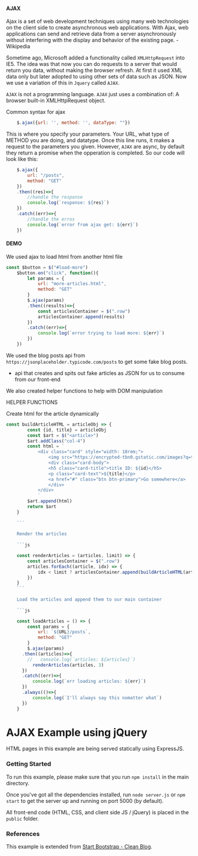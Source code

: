 #### AJAX

Ajax is a set of web development techniques using many web technologies on the client side to create asynchronous web applications. With Ajax, web applications can send and retrieve data from a server asynchronously without interfering with the display and behavior of the existing page. - Wikipedia

Sometime ago, Microsoft added a functionality called `XMLHttpRequest` into IE5. The idea was that now you can do requests to a server that would return you data, without making the browser refresh.  At first it used XML data only but later adopted to using other sets of data such as JSON. Now we use a variation of this in `Jquery` called `AJAX`.

`AJAX` is not a programming language. `AJAX` just uses a combination of: A browser built-in XMLHttpRequest object.


Common syntax for ajax

```js
    $.ajax({url: '', method: '', dataType: ""})
```

This is where you specify your parameters. Your URL, what type of METHOD you are doing, and datatype. Once this line runs, it makes a request to the parameters you given. However, `AJAX` are async, by default they return a promise when the opperation is completed.  So our code will look like this:

```js
    $.ajax({
        url: "/posts",
        method: "GET"
    })
    .then((res)=>{
        //handle the response
        console.log(`response: ${res}`)
    })
    .catch((err)=>{
        //handle the erros
        console.log(`error from ajax get: ${err}`)
    })
```


#### DEMO

We used ajax to load html from another html file

```js
const $button = $("#load-more")
    $button.on("click", function(){
        let params = {
            url: "more-articles.html",
            method: "GET"
        }
        $.ajax(params)
        .then((results)=>{
            const articlesContainer = $(".row")
            articlesContainer.append(results)
        })
        .catch((err)=>{
            console.log(`error trying to load more: ${err}`)
        })
    })
```

We used the blog posts api from `https://jsonplaceholder.typicode.com/posts` to get some fake blog posts.

 - api that creates and spits out fake articles as JSON for us to consume from our front-end

We also created helper functions to help with DOM manipulation



HELPER FUNCTIONS

Create html for the article dynamically

```js
const buildArticleHTML = articleObj => {
        const {id, title} = articleObj
        const $art = $("<article>")
        $art.addClass("col-4")
        const html = `
            <div class="card" style="width: 18rem;">
                <img src="https://encrypted-tbn0.gstatic.com/images?q=tbn:ANd9GcTXh-HlquZky4tRPMQE8oHQslZCgERmgIhnBLZqiODrsO__yVN0Tfp7bVYLHhc&usqp=CAc" class="card-img-top" alt="...">
                <div class="card-body">
                <h5 class="card-title">title ID: ${id}</h5>
                <p class="card-text">${title}</p>
                <a href="#" class="btn btn-primary">Go somewhere</a>
                </div>
            </div>
            `
        $art.append(html)
        return $art
    }
    
    ```
    
    Render the articles
    
    ```js

    const renderArticles = (articles, limit) => {
        const articlesContainer = $(".row")
        articles.forEach((article, idx) => {
            idx < limit ? articlesContainer.append(buildArticleHTML(article)) : ''
        })
    }
    ```
    
    Load the articles and append them to our main container
    
    ```js

    const loadArticles = () => {
        const params = {
            url: `${URL}/posts`,
            method: "GET"
        }
        $.ajax(params)
      .then((articles)=>{
        //   console.log(`articles: ${articles}`)
          renderArticles(articles, 3)
      })
      .catch((err)=>{
          console.log(`err loading articles: ${err}`)
      })
      .always(()=>{
          console.log(`I'll always say this nomatter what`)
      })
    }
```




# AJAX Example using jQuery

HTML pages in this example are being served statically using ExpressJS.


### Getting Started

To run this example, please make sure that you run `npm install` in the main directory.

Once you've got all the dependencies installed, run `node server.js` or `npm start` to get the server up and running on port 5000 (by default).

All front-end code (HTML, CSS, and client side JS / jQuery) is placed in the `public` folder.


### References

This example is extended from [Start Bootstrap - Clean Blog](http://startbootstrap.com/template-overviews/clean-blog).
